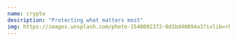 ```yaml
---
name: crypto
description: "Protecting what matters most"
img: https://images.unsplash.com/photo-1548092372-0d1bd40894a3?ixlib=rb-1.2.1&ixid=MnwxMjA3fDB8MHxwaG90by1wYWdlfHx8fGVufDB8fHx8&auto=format&fit=crop&w=1350&q=80
---
```


